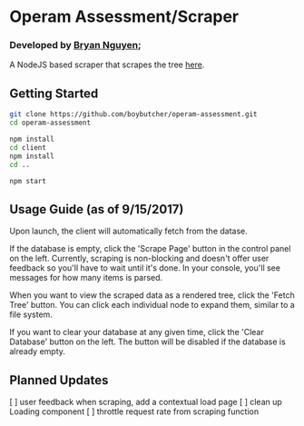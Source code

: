 # Operam Assessment/Scraper
### Developed by [Bryan Nguyen](https://www.linkedin.com/in/bqnguyen1/);

A NodeJS based scraper that scrapes the tree [here](http://imagenet.stanford.edu/synset?wnid=n02486410). 

## Getting Started

```sh
git clone https://github.com/boybutcher/operam-assessment.git
cd operam-assessment

npm install
cd client
npm install
cd ..

npm start
```

## Usage Guide (as of 9/15/2017)

Upon launch, the client will automatically fetch from the datase.

If the database is empty, click the 'Scrape Page' button in the control panel on the left.
Currently, scraping is non-blocking and doesn't offer user feedback so you'll have to wait until it's done. In your console, you'll see messages for how many items is parsed.

When you want to view the scraped data as a rendered tree, click the 'Fetch Tree' button.
You can click each individual node to expand them, similar to a file system.

If you want to clear your database at any given time, click the 'Clear Database' button on the left. The button will be disabled if the database is already empty.

## Planned Updates

[ ] user feedback when scraping, add a contextual load page
[ ] clean up Loading component
[ ] throttle request rate from scraping function
